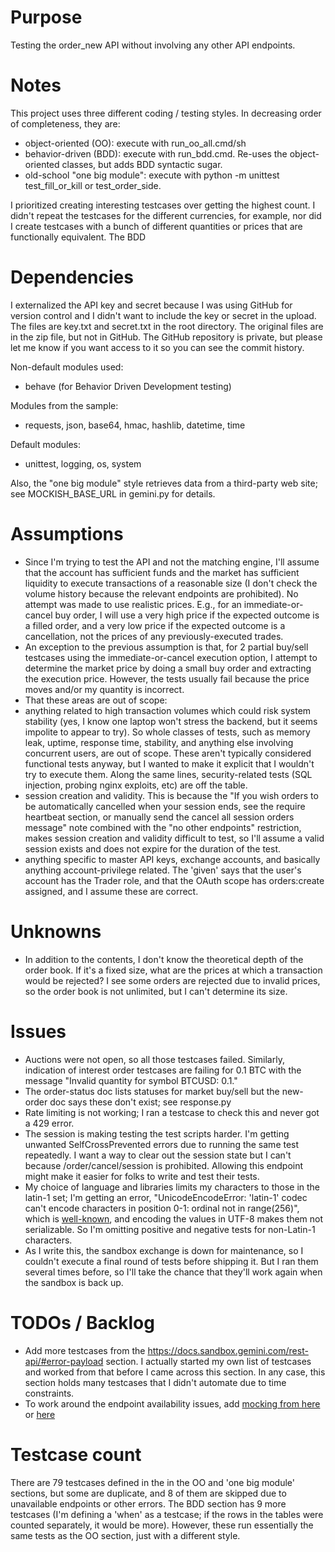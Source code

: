 # Purpose

Testing the order_new API without involving any other API endpoints.

# Notes

This project uses three different coding / testing styles. In decreasing order of completeness, they are:
* object-oriented (OO): execute with run_oo_all.cmd/sh
* behavior-driven (BDD): execute with run_bdd.cmd. Re-uses the object-oriented classes, but adds BDD syntactic sugar.
* old-school "one big module": execute with python -m unittest test_fill_or_kill or test_order_side.

I prioritized creating interesting testcases over getting the highest count. I didn't repeat the testcases for the different currencies, for example, nor did I create testcases with a bunch of different quantities or prices that are functionally equivalent. The BDD 

# Dependencies

I externalized the API key and secret because I was using GitHub for version control and I didn't want to include the key or secret in the upload. The files are key.txt and secret.txt in the root directory. The original files are in the zip file, but not in GitHub. The GitHub repository is private, but please let me know if you want access to it so you can see the commit history. 

Non-default modules used:
* behave (for Behavior Driven Development testing)

Modules from the sample:
* requests, json, base64, hmac, hashlib, datetime, time

Default modules:
* unittest, logging, os, system

Also, the "one big module" style retrieves data from a third-party web site; see MOCKISH_BASE_URL in gemini.py for details.

# Assumptions

* Since I'm trying to test the API and not the matching engine, I'll assume that the account has sufficient funds and the market has sufficient liquidity to execute transactions of a reasonable size (I don't check the volume history because the relevant endpoints are prohibited). No attempt was made to use realistic prices. E.g., for an immediate-or-cancel buy order, I will use a very high price if the expected outcome is a filled order, and a very low price if the expected outcome is a cancellation, not the prices of any previously-executed trades.
* An exception to the previous assumption is that, for 2 partial buy/sell testcases using the immediate-or-cancel execution option, I attempt to determine the market price by doing a small buy order and extracting the execution price. However, the tests usually fail because the price moves and/or my quantity is incorrect.
* That these areas are out of scope:
 * anything related to high transaction volumes which could risk system stability (yes, I know one laptop won't stress the backend, but it seems impolite to appear to try). So whole classes of tests, such as memory leak, uptime, response time, stability, and anything else involving concurrent users, are out of scope. These aren't typically considered functional tests anyway, but I wanted to make it explicit that I wouldn't try to execute them. Along the same lines, security-related tests (SQL injection, probing nginx exploits, etc) are off the table.
  * session creation and validity. This is because the "If you wish orders to be automatically cancelled when your session ends, see the require heartbeat section, or manually send the cancel all session orders message" note combined with the "no other endpoints" restriction, makes session creation and validity difficult to test, so I'll assume a valid session exists and does not expire for the duration of the test.
 * anything specific to master API keys, exchange accounts, and basically anything account-privilege related. The 'given' says that the user's account has the Trader role, and that the OAuth scope has orders:create assigned, and I assume these are correct.

# Unknowns

* In addition to the contents, I don't know the theoretical depth of the order book. If it's a fixed size, what are the prices at which a transaction would be rejected? I see some orders are rejected due to invalid prices, so the order book is not unlimited, but I can't determine its size.

# Issues

* Auctions were not open, so all those testcases failed. Similarly, indication of interest order testcases are failing for 0.1 BTC with the message "Invalid quantity for symbol BTCUSD: 0.1."
* The order-status doc lists statuses for market buy/sell but the new-order doc says these don't exist; see response.py
* Rate limiting is not working; I ran a testcase to check this and never got a 429 error.
* The session is making testing the test scripts harder. I'm getting unwanted SelfCrossPrevented errors due to running the same test repeatedly. I want a way to clear out the session state but I can't because /order/cancel/session is prohibited. Allowing this endpoint might make it easier for folks to write and test their tests.
* My choice of language and libraries limits my characters to those in the latin-1 set; I'm getting an error, "UnicodeEncodeError: 'latin-1' codec can't encode characters in position 0-1: ordinal not in range(256)", which is [well-known](https://stackoverflow.com/questions/34618149/post-unicode-string-to-web-service-using-python-requests-library), and encoding the values in UTF-8 makes them not serializable. So I'm omitting positive and negative tests for non-Latin-1 characters.
* As I write this, the sandbox exchange is down for maintenance, so I couldn't execute a final round of tests before shipping it. But I ran them several times before, so I'll take the chance that they'll work again when the sandbox is back up.

# TODOs / Backlog

* Add more testcases from the https://docs.sandbox.gemini.com/rest-api/#error-payload section. I actually started my own list of testcases and worked from that before I came across this section. In any case, this section holds many testcases that I didn't automate due to time constraints.
* To work around the endpoint availability issues, add [mocking from here](https://realpython.com/testing-third-party-apis-with-mocks/) or [here](https://mydeveloperplanet.com/2020/03/11/how-to-mock-a-rest-api-in-python/) 

# Testcase count

There are 79 testcases defined in the in the OO and 'one big module' sections, but some are duplicate, and 8 of them are skipped due to unavailable endpoints or other errors. The BDD section has 9 more testcases (I'm defining a 'when' as a testcase; if the rows in the tables were counted separately, it would be more). However, these run essentially the same tests as the OO section, just with a different style.
